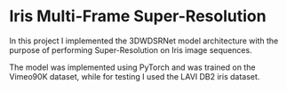 # Iris Multi-Frame Super-Resolution

In this project I implemented the 3DWDSRNet model architecture with the purpose of performing Super-Resolution on Iris image sequences.

The model was implemented using PyTorch and was trained on the Vimeo90K dataset, while for testing I used the LAVI DB2 iris dataset.
